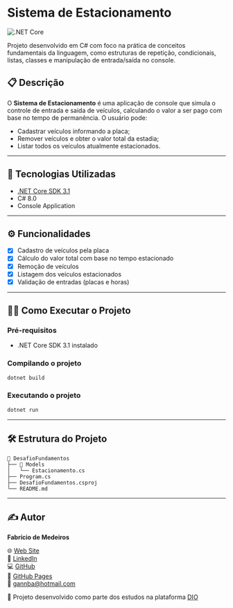 # Sistema de Estacionamento

![.NET Core](https://img.shields.io/badge/.NET%20Core-3.1-blueviolet?logo=dotnet&logoColor=white)

Projeto desenvolvido em C# com foco na prática de conceitos fundamentais da linguagem, como estruturas de repetição, condicionais, listas, classes e manipulação de entrada/saída no console.

## 📋 Descrição

O **Sistema de Estacionamento** é uma aplicação de console que simula o controle de entrada e saída de veículos, calculando o valor a ser pago com base no tempo de permanência. O usuário pode:

- Cadastrar veículos informando a placa;
- Remover veículos e obter o valor total da estadia;
- Listar todos os veículos atualmente estacionados.

---

## 🚀 Tecnologias Utilizadas

- [.NET Core SDK 3.1](https://dotnet.microsoft.com/download/dotnet/3.1)
- C# 8.0
- Console Application

---

## ⚙️ Funcionalidades

- [x] Cadastro de veículos pela placa
- [x] Cálculo do valor total com base no tempo estacionado
- [x] Remoção de veículos
- [x] Listagem dos veículos estacionados
- [x] Validação de entradas (placas e horas)

---

## 🧑‍💻 Como Executar o Projeto

### Pré-requisitos

- .NET Core SDK 3.1 instalado

### Compilando o projeto

```bash
dotnet build
```

### Executando o projeto

```bash
dotnet run
```

---

## 🛠️ Estrutura do Projeto

```
📁 DesafioFundamentos
├── 📁 Models
│   └── Estacionamento.cs
├── Program.cs
├── DesafioFundamentos.csproj
└── README.md
```

---

## ✍️ Autor

**Fabrício de Medeiros**

🌐 [Web Site](https://fasil.criarsite.online)  
🔗 [LinkedIn](https://www.linkedin.com/in/fabricio-de-medeiros/)  
💻 [GitHub](https://github.com/fabriciodemedeiros)  
📄 [GitHub Pages](fabriciodemedeiros.github.io)  
📧 [gannba@hotmail.com](mailto:gannba@hotmail.com)

📎 Projeto desenvolvido como parte dos estudos na plataforma [DIO](https://www.dio.me)
